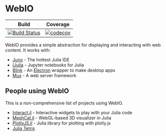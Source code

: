 # WebIO

| Build | Coverage |
|-------|----------|
| [![Build Status](https://travis-ci.org/JuliaGizmos/WebIO.jl.svg?branch=master)](https://travis-ci.org/JuliaGizmos/WebIO.jl) | [![codecov](https://codecov.io/gh/JuliaGizmos/WebIO.jl/branch/master/graph/badge.svg)](https://codecov.io/gh/JuliaGizmos/WebIO.jl)

WebIO provides a simple abstraction for displaying and interacting with web content. It works with:

- [Juno](http://junolab.org) - The hottest Julia IDE
- [IJulia](https://github.com/JuliaLang/IJulia.jl) - Jupyter notebooks for Julia
- [Blink](https://github.com/JunoLab/Blink.jl) - An [Electron](http://electron.atom.io/) wrapper to make desktop apps
- [Mux](https://github.com/JuliaWeb/Mux.jl) - A web server framework

People using WebIO
------------------

This is a non-comprehensive list of projects using WebIO.

+ [Interact.jl](https://github.com/JuliaGizmos/Interact.jl) - Interactive widgets to play with your Julia code
+ [MeshCat.jl](https://github.com/rdeits/MeshCat.jl) - WebGL-based 3D visualizer in Julia
+ [PlotlyJS.jl](https://github.com/sglyon/PlotlyJS.jl) - Julia library for plotting with plotly.js
+ [Julia Tetris](http://juliatetris.com)
